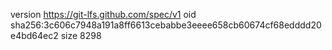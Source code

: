 version https://git-lfs.github.com/spec/v1
oid sha256:3c606c7948a191a8ff6613cebabbe3eeee658cb60674cf68edddd20e4bd64ec2
size 8298
